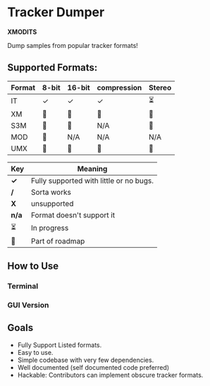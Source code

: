 # Tracker Dumper

**XMODITS**

Dump samples from popular tracker formats!


## Supported Formats:
|Format| 8-bit| 16-bit| compression|Stereo|
| --- | --- | --- | --- | --- |
|IT| ✓|✓|✓|⏳|
| XM  | 🚧| 🚧| 🚧| 🚧|
| S3M | 🚧| 🚧| N/A| 🚧|
| MOD | 🚧| N/A| N/A| N/A|
| UMX | 🚧| 🚧| 🚧| 🚧|


|Key| Meaning|
|---|---|
|**✓** | Fully supported with little or no bugs.|
| **/** | Sorta works|
| **X** | unsupported |
| **n/a** | Format doesn't support it|
| ⏳ | In progress|
| 🚧 | Part of roadmap |

## How to Use
### Terminal 

### GUI Version


## Goals
* Fully Support Listed formats.
* Easy to use.
* Simple codebase with very few dependencies. 
* Well documented (self documented code preferred)
* Hackable: Contributors can implement obscure tracker formats. 